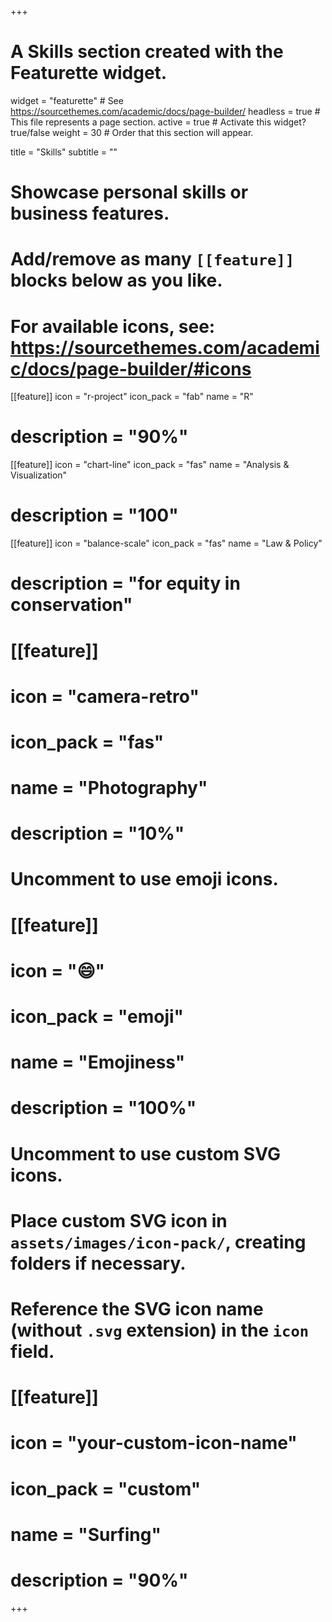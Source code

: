 +++
# A Skills section created with the Featurette widget.
widget = "featurette"  # See https://sourcethemes.com/academic/docs/page-builder/
headless = true  # This file represents a page section.
active = true  # Activate this widget? true/false
weight = 30  # Order that this section will appear.

title = "Skills"
subtitle = ""

# Showcase personal skills or business features.
# 
# Add/remove as many `[[feature]]` blocks below as you like.
# 
# For available icons, see: https://sourcethemes.com/academic/docs/page-builder/#icons

[[feature]]
  icon = "r-project"
  icon_pack = "fab"
  name = "R"
#    description = "90%"
  
[[feature]]
  icon = "chart-line"
  icon_pack = "fas"
  name = "Analysis & Visualization"
#    description = "100"  

[[feature]]
  icon = "balance-scale"
  icon_pack = "fas"
  name = "Law & Policy"
#    description = "for equity in conservation"  

#  [[feature]]
#    icon = "camera-retro"
#    icon_pack = "fas"
#    name = "Photography"
#    description = "10%"

# Uncomment to use emoji icons.
#  [[feature]]
#    icon = ":smile:"
#    icon_pack = "emoji"
#    name = "Emojiness"
#    description = "100%"  

# Uncomment to use custom SVG icons.
# Place custom SVG icon in `assets/images/icon-pack/`, creating folders if necessary.
# Reference the SVG icon name (without `.svg` extension) in the `icon` field.
# [[feature]]
#  icon = "your-custom-icon-name"
#  icon_pack = "custom"
#  name = "Surfing"
#  description = "90%"

+++
